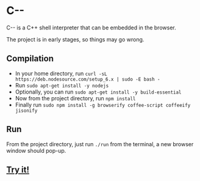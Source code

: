 # C--
C-- is a C++ shell interpreter that can be embedded in the browser.

The project is in early stages, so things may go wrong.

Compilation
-----------
   - In your home directory, run `curl -sL https://deb.nodesource.com/setup_6.x | sudo -E bash -`
   - Run `sudo apt-get install -y nodejs`
   - Optionally, you can run `sudo apt-get install -y build-essential`
   - Now from the project directory, run `npm install`
   - Finally run `sudo npm install -g browserify coffee-script coffeeify jisonify`

Run
---
From the project directory, just run `./run` from the terminal, a new browser window should pop-up.

## [Try it!](http://c--lang.xyz/)
